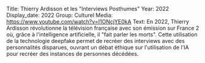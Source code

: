 Title: Thierry Ardisson et les "Interviews Posthumes"
Year: 2022
Display_date: 2022
Group: Culturel
Media: https://www.youtube.com/watch?v=I1ONcjYE0kA
Text: En 2022, Thierry Ardisson révolutionne la télévision française avec son émission sur France 2 où, grâce à l'intelligence artificielle, il "fait parler les morts". Cette utilisation de la technologie deepfake permet de recréer des interviews avec des personnalités disparues, ouvrant un débat éthique sur l'utilisation de l'IA pour recréer des instances de personnes décédées.
